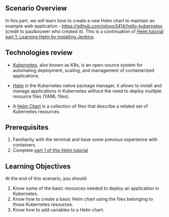 ## Scenario Overview


In this part, we will learn how to create a new Helm chart to maintain an example web application - https://github.com/mluyo3414/hello-kubernetes (credit to paulbouwer who created it). This is a continuation of [Helm tutorial part 1: Learning Helm by installing Jenkins](https://katacoda.com/msuarez/scenarios/1-installing-jenkins-using-helm).


## Technologies review 


* [Kubernetes](https://kubernetes.io/), also known as K8s, is an open-source system for automating deployment, scaling, and management of containerized applications. 

* [Helm](https://helm.sh/) is the Kubernetes native package manager, it allows to install and manage applications in Kubernetes without the need to deploy multiple resource files (YAML files). 

* A [Helm Chart](https://helm.sh/docs/topics/charts/) is a collection of files that describe a related set of Kubernetes resources.


## Prerequisites


1. Familiarity with the terminal and have some previous experience with containers.
2. Complete [part 1 of this Helm tutorial](https://katacoda.com/msuarez/scenarios/1-installing-jenkins-using-helm)


## Learning Objectives

At the end of this scenario, you should:

1. Know some of the basic resources needed to deploy an application in Kubernetes.
2. Know how to create a basic Helm chart using the files belonging to those Kubernetes resources.
3. Know how to add variables to a Helm chart.
